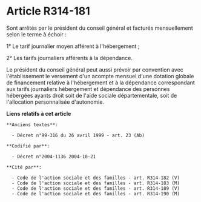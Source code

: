 # Article R314-181

Sont arrêtés par le président du conseil général et facturés mensuellement selon le terme à échoir :

1° Le tarif journalier moyen afférent à l'hébergement ;

2° Les tarifs journaliers afférents à la dépendance.

Le président du conseil général peut aussi prévoir par convention avec l'établissement le versement d'un acompte mensuel
d'une dotation globale de financement relative à l'hébergement et à la dépendance correspondant aux tarifs journaliers
hébergement et dépendance des personnes hébergées ayants droit soit de l'aide sociale départementale, soit de l'allocation
personnalisée d'autonomie.

**Liens relatifs à cet article**

	**Anciens textes**:

	  - Décret n°99-316 du 26 avril 1999 - art. 23 (Ab)

	**Codifié par**:

	  - Décret n°2004-1136 2004-10-21

	**Cité par**:

	  - Code de l'action sociale et des familles - art. R314-182 (V)
	  - Code de l'action sociale et des familles - art. R314-183 (M)
	  - Code de l'action sociale et des familles - art. R314-189 (V)
	  - Code de l'action sociale et des familles - art. R314-190 (M)
